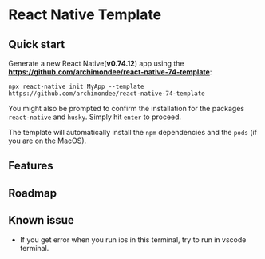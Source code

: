 # React Native Template

## Quick start

Generate a new React Native(**v0.74.12**) app using the **https://github.com/archimondee/react-native-74-template**:

```shell
npx react-native init MyApp --template https://github.com/archimondee/react-native-74-template
```

You might also be prompted to confirm the installation for the packages `react-native` and `husky`. Simply hit `enter` to proceed.

The template will automatically install the `npm` dependencies and the `pods` (if you are on the MacOS).

## Features

## Roadmap

## Known issue

- If you get error when you run ios in this terminal, try to run in vscode terminal.
